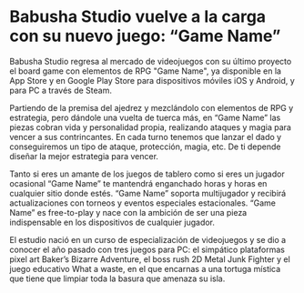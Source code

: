 # Babusha Studio vuelve a la carga con su nuevo juego: “Game Name”

Babusha Studio regresa al mercado de videojuegos con su último proyecto el board game con elementos de RPG "Game Name", ya disponible en la App Store y en Google Play Store para dispositivos móviles iOS y Android, y para PC a través de Steam. 

Partiendo de la premisa del ajedrez y mezclándolo con elementos de RPG y estrategia, pero dándole una vuelta de tuerca más, en “Game Name” las piezas cobran vida y personalidad propia, realizando ataques y magia para vencer a sus contrincantes. En cada turno tenemos que lanzar el dado y conseguiremos un tipo de ataque, protección, magia, etc. De ti depende diseñar la mejor estrategia para vencer.

Tanto si eres un amante de los juegos de tablero como si eres un jugador ocasional “Game Name” te mantendrá enganchado horas y horas en cualquier sitio donde estés. “Game Name” soporta multijugador y recibirá actualizaciones con torneos y eventos especiales estacionales. “Game Name” es free-to-play y nace con la ambición de ser una pieza indispensable en los dispositivos de cualquier jugador.

El estudio nació en un curso de especialización de videojuegos y se dio a conocer el año pasado con tres juegos para PC: el simpático plataformas pixel art Baker’s Bizarre Adventure, el boss rush 2D Metal Junk Fighter y el juego educativo What a waste, en el que encarnas a una tortuga mística que tiene que limpiar toda la basura que amenaza su isla.
